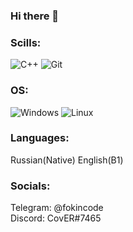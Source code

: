 ### Hi there 👋

<!--
[![Github stats](https://github-readme-stats.vercel.app/api?username=coverushka&theme=dark&show_icons=true)](https://github.com/coverushka?tab=repositories)
[![Top languages](https://github-readme-stats.vercel.app/api/top-langs/?username=coverushka&layout=compact&theme=dark)](https://github.com/coverushka?tab=repositories)
-->

### Scills:

![C++](https://img.shields.io/badge/C%2B%2B-00599C?style=for-the-badge&logo=c%2B%2B&logoColor=white)
![Git](https://img.shields.io/badge/Git-2C2D72?style=for-the-badge&logo=git&logoColor=white)

### OS:

![Windows](https://img.shields.io/badge/Windows-0078D6?style=for-the-badge&logo=windows&logoColor=white)
![Linux](https://img.shields.io/badge/Linux-E95420?style=for-the-badge&logo=linux&logoColor=white)

### Languages:

Russian(Native)
English(B1)

### Socials:

Telegram: @fokincode <br/>
Discord: CovER#7465

<!--
**CovERUshKA/CovERUshKA** is a ✨ _special_ ✨ repository because its `README.md` (this file) appears on your GitHub profile.

Here are some ideas to get you started:

- 🔭 I’m currently working on ...
- 🌱 I’m currently learning ...
- 👯 I’m looking to collaborate on ...
- 🤔 I’m looking for help with ...
- 💬 Ask me about ...
- 📫 How to reach me: ...
- 😄 Pronouns: ...
- ⚡ Fun fact: ...
-->
